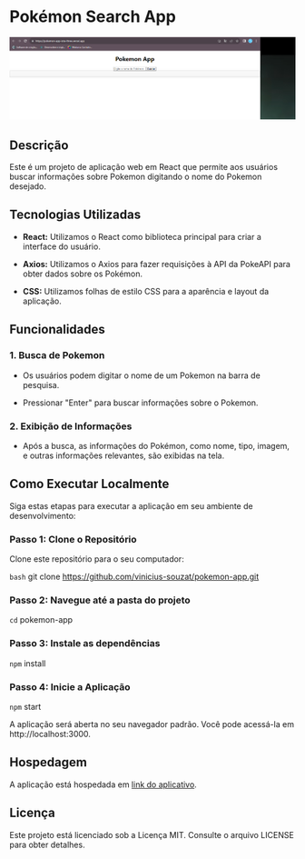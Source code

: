 # Pokémon Search App

![Preview](image.png)

## Descrição

Este é um projeto de aplicação web em React que permite aos usuários buscar informações sobre Pokemon digitando o nome do Pokemon desejado.

## Tecnologias Utilizadas

- **React:** Utilizamos o React como biblioteca principal para criar a interface do usuário.

- **Axios:** Utilizamos o Axios para fazer requisições à API da PokeAPI para obter dados sobre os Pokémon.

- **CSS:** Utilizamos folhas de estilo CSS para a aparência e layout da aplicação.

## Funcionalidades

### 1. Busca de Pokemon

- Os usuários podem digitar o nome de um Pokemon na barra de pesquisa.

- Pressionar "Enter" para buscar informações sobre o Pokemon.

### 2. Exibição de Informações

- Após a busca, as informações do Pokémon, como nome, tipo, imagem, e outras informações relevantes, são exibidas na tela.

## Como Executar Localmente

Siga estas etapas para executar a aplicação em seu ambiente de desenvolvimento:

### Passo 1: Clone o Repositório

Clone este repositório para o seu computador:

`bash`
git clone https://github.com/vinicius-souzat/pokemon-app.git

### Passo 2: Navegue até a pasta do projeto
`cd` pokemon-app

### Passo 3: Instale as dependências
`npm` install

### Passo 4: Inicie a Aplicação
`npm` start

A aplicação será aberta no seu navegador padrão. Você pode acessá-la em http://localhost:3000.

## Hospedagem

A aplicação está hospedada em [link do aplicativo](https://pokemon-app-iota-three.vercel.app/).

## Licença

Este projeto está licenciado sob a Licença MIT. Consulte o arquivo LICENSE para obter detalhes.
